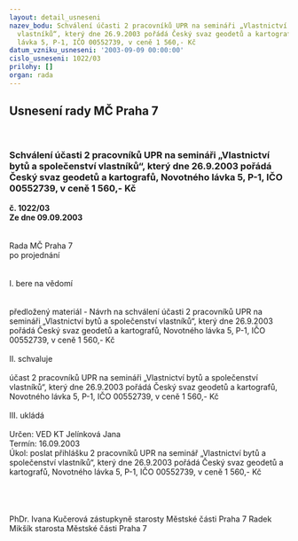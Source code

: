 ```yaml
---
layout: detail_usneseni
nazev_bodu: Schválení účasti 2 pracovníků UPR na semináři „Vlastnictví bytů a společenství
  vlastníků“, který dne 26.9.2003 pořádá Český svaz geodetů a kartografů, Novotného
  lávka 5, P-1, IČO 00552739, v ceně 1 560,- Kč
datum_vzniku_usneseni: '2003-09-09 00:00:00'
cislo_usneseni: 1022/03
prilohy: []
organ: rada
---
```

<div id="ucUsn_pList" class="usn">
	<span><h2>Usnesení rady MČ Praha 7 </h2>
<br></span><div class="standBody">
<span><h3>Schválení účasti 2 pracovníků UPR na semináři „Vlastnictví bytů a společenství vlastníků“, který dne 26.9.2003 pořádá Český svaz geodetů a kartografů, Novotného lávka 5, P-1, IČO 00552739, v ceně 1 560,- Kč</h3></span><div class="center">
		<strong>č. 1022/03</strong><br>
	</div>
<div class="center">
		<strong>Ze dne 09.09.2003</strong><br><br>
	</div>
<br>Rada MČ Praha 7<br>po projednání<br><br><br>I.	bere na vědomí<br><br> <br>předložený materiál - Návrh 	na schválení účasti 2 pracovníků UPR na semináři „Vlastnictví bytů a společenství vlastníků“, který dne 26.9.2003 pořádá Český svaz geodetů a kartografů, Novotného lávka 5, P-1, IČO 00552739, v ceně 1 560,- Kč<br><br>II.	schvaluje <br><br>účast 2 pracovníků UPR na semináři „Vlastnictví bytů a společenství vlastníků“, který dne 26.9.2003 pořádá Český svaz geodetů a kartografů, Novotného lávka 5, P-1, IČO 00552739, v ceně 1 560,- Kč<br><br>III.	ukládá <br><br>Určen:	VED KT Jelínková Jana<br>Termín: 16.09.2003<br>Úkol:	poslat přihlášku 2 pracovníků UPR na seminář „Vlastnictví bytů a společenství vlastníků“, který dne 26.9.2003 pořádá Český svaz geodetů a kartografů, Novotného lávka 5, P-1, IČO 00552739, v ceně 1 560,- Kč<br> <br><br><br>	<br>PhDr. Ivana Kučerová zástupkyně starosty Městské části Praha 7	 Radek Mikšík starosta Městské části Praha 7<br>	<br><br>
</div>
</div>